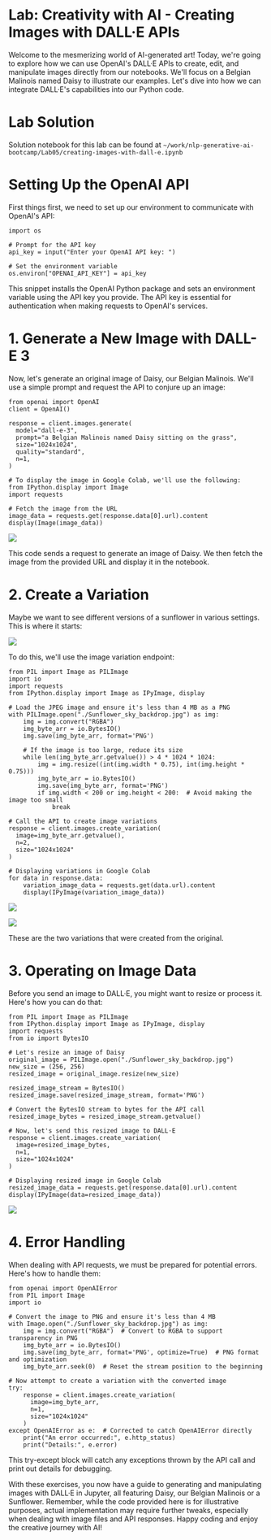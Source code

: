 
# Lab: Creativity with AI - Creating Images with DALL·E APIs

Welcome to the mesmerizing world of AI-generated art! Today, we're going
to explore how we can use OpenAI's DALL·E APIs to create, edit, and
manipulate images directly from our notebooks. We'll focus
on a Belgian Malinois named Daisy to illustrate our examples. Let's dive
into how we can integrate DALL·E's capabilities into our Python code.


# Lab Solution

Solution notebook for this lab can be found at `~/work/nlp-generative-ai-bootcamp/Lab05/creating-images-with-dall-e.ipynb`

# Setting Up the OpenAI API

First things first, we need to set up our environment to communicate
with OpenAI's API:

```
import os

# Prompt for the API key
api_key = input("Enter your OpenAI API key: ")

# Set the environment variable
os.environ["OPENAI_API_KEY"] = api_key
```

This snippet installs the OpenAI Python package and sets an environment
variable using the API key you provide. The API key is essential for
authentication when making requests to OpenAI's services.

# 1. Generate a New Image with DALL-E 3 

Now, let's generate an original image of Daisy, our Belgian Malinois.
We'll use a simple prompt and request the API to conjure up an image:

```
from openai import OpenAI
client = OpenAI()

response = client.images.generate(
  model="dall-e-3",
  prompt="a Belgian Malinois named Daisy sitting on the grass",
  size="1024x1024",
  quality="standard",
  n=1,
)

# To display the image in Google Colab, we'll use the following:
from IPython.display import Image
import requests

# Fetch the image from the URL
image_data = requests.get(response.data[0].url).content
display(Image(image_data))
```

![](./images/1_Rhzk4kE8dWwmASEjHrNzpg.png)

This code sends a request to generate an image of Daisy. We then fetch
the image from the provided URL and display it in the notebook.

# 2. Create a Variation 

Maybe we want to see different versions of a sunflower in various
settings. This is where it starts:

![](./images/1_8txPISBrcaXrpUFAl4w95w.jpg)

To do this, we'll use the image variation endpoint:

```
from PIL import Image as PILImage
import io
import requests
from IPython.display import Image as IPyImage, display

# Load the JPEG image and ensure it's less than 4 MB as a PNG
with PILImage.open("./Sunflower_sky_backdrop.jpg") as img:
    img = img.convert("RGBA")
    img_byte_arr = io.BytesIO()
    img.save(img_byte_arr, format='PNG')

    # If the image is too large, reduce its size
    while len(img_byte_arr.getvalue()) > 4 * 1024 * 1024:
        img = img.resize((int(img.width * 0.75), int(img.height * 0.75)))
        img_byte_arr = io.BytesIO()
        img.save(img_byte_arr, format='PNG')
        if img.width < 200 or img.height < 200:  # Avoid making the image too small
            break

# Call the API to create image variations
response = client.images.create_variation(
  image=img_byte_arr.getvalue(),
  n=2,
  size="1024x1024"
)

# Displaying variations in Google Colab
for data in response.data:
    variation_image_data = requests.get(data.url).content
    display(IPyImage(variation_image_data))
```

![](./images/1_dQ8gnJB84GS7lMkHTmqsOQ.png)

![](./images/1_OWUmEUitjyOzK_ojBnPNzA.png)

These are the two variations that were created from the original.

# 3. Operating on Image Data 

Before you send an image to DALL·E, you might want to resize or process
it. Here's how you can do that:

```
from PIL import Image as PILImage
from IPython.display import Image as IPyImage, display
import requests
from io import BytesIO

# Let's resize an image of Daisy
original_image = PILImage.open("./Sunflower_sky_backdrop.jpg")
new_size = (256, 256)
resized_image = original_image.resize(new_size)

resized_image_stream = BytesIO()
resized_image.save(resized_image_stream, format='PNG')

# Convert the BytesIO stream to bytes for the API call
resized_image_bytes = resized_image_stream.getvalue()

# Now, let's send this resized image to DALL·E
response = client.images.create_variation(
  image=resized_image_bytes,
  n=1,
  size="1024x1024"
)

# Displaying resized image in Google Colab
resized_image_data = requests.get(response.data[0].url).content
display(IPyImage(data=resized_image_data))
```

![](./images/1_UB4f83EYP0-UoVOx4qAWaA.png)

# 4. Error Handling 

When dealing with API requests, we must be prepared for potential
errors. Here's how to handle them:

```
from openai import OpenAIError
from PIL import Image
import io

# Convert the image to PNG and ensure it's less than 4 MB
with Image.open("./Sunflower_sky_backdrop.jpg") as img:
    img = img.convert("RGBA")  # Convert to RGBA to support transparency in PNG
    img_byte_arr = io.BytesIO()
    img.save(img_byte_arr, format='PNG', optimize=True)  # PNG format and optimization
    img_byte_arr.seek(0)  # Reset the stream position to the beginning

# Now attempt to create a variation with the converted image
try:
    response = client.images.create_variation(
      image=img_byte_arr,
      n=1,
      size="1024x1024"
    )
except OpenAIError as e:  # Corrected to catch OpenAIError directly
    print("An error occurred:", e.http_status)
    print("Details:", e.error)
```

This try-except block will catch any exceptions thrown by the API call
and print out details for debugging.


With these exercises, you now have a guide to generating and manipulating
images with DALL·E in Jupyter, all featuring Daisy, our Belgian
Malinois or a Sunflower. Remember, while the code provided here is for
illustrative purposes, actual implementation may require further tweaks,
especially when dealing with image files and API responses. Happy coding
and enjoy the creative journey with AI!
